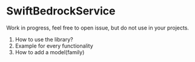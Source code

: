 # SwiftBedrockService

Work in progress, feel free to open issue, but do not use in your projects. 
1. How to use the library?
2. Example for every functionality
3. How to add a model(family) 
<!-- 
## How to add a new model family?

As an example we will add the Llama 3.1 70B Instruct model from the Meta family as an example.

"meta.llama3-70b-instruct-v1:0"

### 1. Add create BedrockModel instance

```swift
extension BedrockModel {
    public static let llama3_70b_instruct: BedrockModel = BedrockModel(
        id: "meta.llama3-70b-instruct-v1:0",
        modality: LlamaText()
    )
}
```

### 2. Create family-specific request and response struct

Make sure to create a struct that reflects exactly how the body of the request for an invokeModel call to this family should look. Make sure to add the public initializer with parameters `prompt`, `maxTokens` and `temperature` to comply to the `BedrockBodyCodable` protocol. 

```json
{
    "prompt": "\(prompt)",
    "temperature": 1, 
    "top_p": 0.9,
    "max_tokens": 200,
    "stop": ["END"]
}
```

```swift
public struct LlamaRequestBody: BedrockBodyCodable {
    let prompt: String
    let max_gen_len: Int
    let temperature: Double
    let top_p: Double

    public init(prompt: String, maxTokens: Int = 512, temperature: Double = 0.5) {
        self.prompt =
            "<|begin_of_text|><|start_header_id|>user<|end_header_id|>\(prompt)<|eot_id|><|start_header_id|>assistant<|end_header_id|>"
        self.max_gen_len = maxTokens
        self.temperature = temperature
        self.top_p = 0.9
    }
}
```

Do the same for the response and ensure to add the `getTextCompletion` method to extract the completion from the response body and to comply to the `ContainsTextCompletion` protocol.

```json
{
    "generation": "\n\n<response>",
    "prompt_token_count": int,
    "generation_token_count": int,
    "stop_reason" : string
}
```

```swift
struct LlamaResponseBody: ContainsTextCompletion {
    let generation: String
    let prompt_token_count: Int
    let generation_token_count: Int
    let stop_reason: String

    public func getTextCompletion() throws -> TextCompletion {
        TextCompletion(generation)
    }
}
```

### 3. Add the Modality (TextModality or ImageModality)

For a text generation create a struct conforming to TextModality. Use the request body and response body you created in  [the previous step](#2-create-family-specific-request-and-response-struct). 

```swift
struct LlamaText: TextModality {
    func getName() -> String { "Llama Text Generation" }

    func getTextRequestBody(prompt: String, maxTokens: Int, temperature: Double) throws -> BedrockBodyCodable {
        LlamaRequestBody(prompt: prompt, maxTokens: maxTokens, temperature: temperature)
    }

    func getTextResponseBody(from data: Data) throws -> ContainsTextCompletion {
        let decoder = JSONDecoder()
        return try decoder.decode(LlamaResponseBody.self, from: data)
    }
}
```

### 4. Optionally you can create a BedrockModel initializer for your newly implemented models
```swift
extension BedrockModel {
    init?(_ id: String) {
        switch id {
        case "meta.llama3-70b-instruct-v1:0": self = .llama3_70b_instruct
        // ... 
        default:
            return nil
        }
    }
}
```


## How to add a new model?

If you want to add a model that has a request and response structure that is already implemented you can skip a few steps. Simply create a typealias for the Modality that matches the structure and use it to create a BedrockModel instance. 

```swift
typealias ClaudeNewModel = AnthropicText

extension BedrockModel {
    public static let instant: BedrockModel = BedrockModel(
        id: "anthropic.claude-new-model",
        modality: ClaudeNewModel()
    )
}
```

Note that the model will not automatically be included in the BedrockModel initializer that creates an instance from a raw string value. Consider creating a custom initializer that includes your models.  -->
